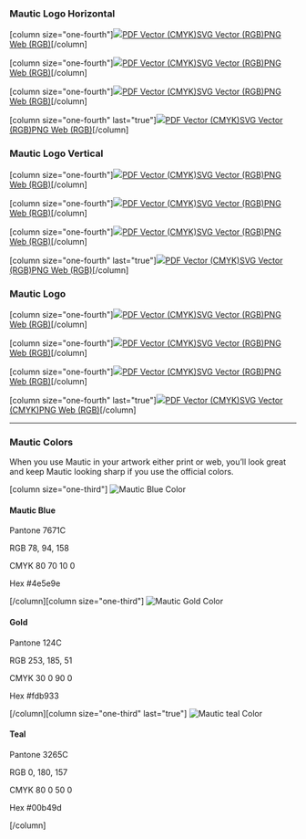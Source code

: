 ### Mautic Logo Horizontal

[column size="one-fourth"]<span class="list-group-item"><img src="/media/logos/notagline/horizontal/Mautic_Logo_RGB_LB.png"></span>[PDF Vector <span class="text-muted small">(CMYK)</span>](/media/logos/notagline/horizontal/Mautic_Logo_CMYK_LB.pdf)[SVG Vector <span class="text-muted small">(RGB)</span>](/media/logos/notagline/horizontal/Mautic_Logo_RGB_LB.svg)[PNG Web <span class="text-muted small">(RGB)</span>](/media/logos/notagline/horizontal/Mautic_Logo_RGB_LB.png)[/column]

[column size="one-fourth"]<span class="list-group-item mautic-bg"><img src="/media/logos/notagline/horizontal/Mautic_Logo_RGB_DB.png"></span>[PDF Vector <span class="text-muted small">(CMYK)</span>](/media/logos/notagline/horizontal/Mautic_Logo_CMYK_DB.pdf)[SVG Vector <span class="text-muted small">(RGB)</span>](/media/logos/notagline/horizontal/Mautic_Logo_RGB_DB.svg)[PNG Web <span class="text-muted small">(RGB)</span>](/media/logos/notagline/horizontal/Mautic_Logo_RGB_DB.png)[/column]

[column size="one-fourth"]<span class="list-group-item"><img src="/media/logos/notagline/horizontal/Mautic_Logo_Monochrome_RGB_LB.png"></span>[PDF Vector <span class="text-muted small">(CMYK)</span>](/media/logos/notagline/horizontal/Mautic_Logo_Monochrome_CMYK_LB.pdf)[SVG Vector <span class="text-muted small">(RGB)</span>](/media/logos/notagline/horizontal/Mautic_Logo_Monochrome_RGB_LB.svg)[PNG Web <span class="text-muted small">(RGB)</span>](/media/logos/notagline/horizontal/Mautic_Logo_Monochrome_RGB_LB.png)[/column]

[column size="one-fourth" last="true"]<span class="list-group-item mautic-bg"><img src="/media/logos/notagline/horizontal/Mautic_Logo_Monochrome_RGB_DB.png"></span>[PDF Vector <span class="text-muted small">(CMYK)</span>](/media/logos/notagline/horizontal/Mautic_Logo_Monochrome_CMYK_DB.pdf)[SVG Vector <span class="text-muted small">(RGB)</span>](/media/logos/notagline/horizontal/Mautic_Logo_Monochrome_RGB_DB.svg)[PNG Web <span class="text-muted small">(RGB)</span>](/media/logos/notagline/horizontal/Mautic_Logo_Monochrome_RGB_DB.png)[/column]


### Mautic Logo Vertical


[column size="one-fourth"]<span class="list-group-item"><img src="/media/logos/notagline/vertical/Mautic_Logo_Vertical_RGB_LB.png"></span>[PDF Vector <span class="text-muted small">(CMYK)</span>](/media/logos/notagline/vertical/Mautic_Logo_Vertical_CMYK_LB.pdf)[SVG Vector <span class="text-muted small">(RGB)</span>](/media/logos/notagline/vertical/Mautic_Logo_Vertical_RGB_LB.svg)[PNG Web <span class="text-muted small">(RGB)</span>](/media/logos/notagline/vertical/Mautic_Logo_Vertical_RGB_LB.png)[/column]

[column size="one-fourth"]<span class="list-group-item mautic-bg"><img src="/media/logos/notagline/vertical/Mautic_Logo_Vertical_RGB_DB.png"></span>[PDF Vector <span class="text-muted small">(CMYK)</span>](/media/logos/notagline/vertical/Mautic_Logo_Vertical_CMYK_DB.pdf)[SVG Vector <span class="text-muted small">(RGB)</span>](/media/logos/notagline/vertical/Mautic_Logo_Vertical_RGB_DB.svg)[PNG Web <span class="text-muted small">(RGB)</span>](/media/logos/notagline/vertical/Mautic_Logo_Vertical_RGB_DB.png)[/column]

[column size="one-fourth"]<span class="list-group-item"><img src="/media/logos/notagline/vertical/Mautic_Logo_Vertical_Monochrome_RGB_LB.png"></span>[PDF Vector <span class="text-muted small">(CMYK)</span>](/media/logos/notagline/vertical/Mautic_Logo_Vertical_Monochrome_CMYK_LB.pdf)[SVG Vector <span class="text-muted small">(RGB)</span>](/media/logos/notagline/vertical/Mautic_Logo_Vertical_Monochrome_RGB_LB.svg)[PNG Web <span class="text-muted small">(RGB)</span>](/media/logos/notagline/vertical/Mautic_Logo_Vertical_Monochrome_RGB_LB.png)[/column]

[column size="one-fourth" last="true"]<span class="list-group-item mautic-bg"><img src="/media/logos/notagline/vertical/Mautic_Logo_Vertical_Monochrome_RGB_DB.png"></span>[PDF Vector <span class="text-muted small">(CMYK)</span>](/media/logos/notagline/vertical/Mautic_Logo_Vertical_Monochrome_CMYK_DB.pdf)[SVG Vector <span class="text-muted small">(RGB)</span>](/media/logos/notagline/vertical/Mautic_Logo_Vertical_Monochrome_RGB_DB.svg#)[PNG Web <span class="text-muted small">(RGB)</span>](/media/logos/notagline/vertical/Mautic_Logo_Vertical_Monochrome_RGB_DB.png)[/column]


### Mautic Logo


[column size="one-fourth"]<span class="list-group-item"><img src="/media/logos/logo/Mautic_Logo_LB.png"></span>[PDF Vector <span class="text-muted small">(CMYK)</span>](/media/logos/logo/Mautic_Logo_LB.pdf)[SVG Vector <span class="text-muted small">(RGB)</span>](/media/logos/logo/Mautic_Logo_LB.svg)[PNG Web <span class="text-muted small">(RGB)</span>](/media/logos/logo/Mautic_Logo_LB.png)[/column]

[column size="one-fourth"]<span class="list-group-item mautic-bg"><img src="/media/logos/logo/Mautic_Logo_DB.png"></span>[PDF Vector <span class="text-muted small">(CMYK)</span>](/media/logos/logo/Mautic_Logo_DB.pdf)[SVG Vector <span class="text-muted small">(RGB)</span>](/media/logos/logo/Mautic_Logo_DB.svg)[PNG Web <span class="text-muted small">(RGB)</span>](/media/logos/logo/Mautic_Logo_DB.png)[/column]

[column size="one-fourth"]<span class="list-group-item"><img src="/media/logos/logo/Mautic_Logo_Monochrome_LB.png"></span>[PDF Vector <span class="text-muted small">(CMYK)</span>](/media/logos/logo/Mautic_Logo_Monochrome_LB.pdf)[SVG Vector <span class="text-muted small">(RGB)</span>](/media/logos/logo/Mautic_Logo_Monochrome_LB.svg)[PNG Web <span class="text-muted small">(RGB)</span>](/media/logos/logo/Mautic_Logo_Monochrome_LB.png)[/column]

[column size="one-fourth" last="true"]<span class="list-group-item mautic-bg"><img src="/media/logos/logo/Mautic_Logo_Monochrome_DB.png"></span>[PDF Vector <span class="text-muted small">(CMYK)</span>](/media/logos/logo/Mautic_Logo_Monochrome_DB.pdf)[SVG Vector <span class="text-muted small">(CMYK)</span>](/media/logos/logo/Mautic_Logo_Monochrome_DB.svg)[PNG Web <span class="text-muted small">(RGB)</span>](/media/logos/logo/Mautic_Logo_Monochrome_DB.png)[/column]



------


### Mautic Colors

When you use Mautic in your artwork either print or web, you’ll look great and keep Mautic looking sharp if you use the official colors.  



[column size="one-third"]
      ![Mautic Blue Color](/media/logos/swatches/mautic_blue.png)

      
        
#### Mautic Blue

        
Pantone 7671C  

RGB 78, 94, 158  

CMYK 80 70 10 0  

Hex #4e5e9e
         


      
    
[/column][column size="one-third"]
      ![Mautic Gold Color](/media/logos/swatches/gold.png)

      
        
#### Gold

        
Pantone 124C  

RGB 253, 185, 51  

CMYK 30 0 90 0  

Hex #fdb933
         


      
    
[/column][column size="one-third" last="true"]
      ![Mautic teal Color](/media/logos/swatches/teal.png)

      
        
#### Teal

        
Pantone 3265C  

RGB 0, 180, 157  

CMYK 80 0 50 0  

Hex #00b49d
         


      
    
[/column]
